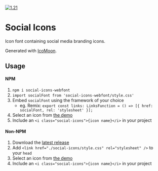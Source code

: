 [![1.21](https://badgen.net/badge/npm/1.21/blue)](https://www.npmjs.com/package/social-icons-webfont)

# Social Icons
Icon font containing social media branding icons.

Generated with [IcoMoon](https://icomoon.io/).

## Usage

#### NPM

1. `npm i social-icons-webfont`
2. `import socialFont from 'social-icons-webfont/style.css'`
3. Embed `socialFont` using the framework of your choice
    - eg. Remix: `export const links: LinksFunction = () => [{ href: socialFont, rel: 'stylesheet' }];`
4. Select an icon from [the demo](https://boylett.github.io/Social-Icons/demo.html)
5. Include an `<i class="social-icons">{icon name}</i>` in your project

#### Non-NPM

1. Download the [latest release](https://github.com/boylett/Social-Icons/releases)
2. Add `<link href="./social-icons/style.css" rel="stylesheet" />` to your `head`
3. Select an icon from [the demo](https://boylett.github.io/Social-Icons/demo.html)
4. Include an `<i class="social-icons">{icon name}</i>` in your project
